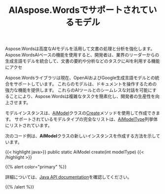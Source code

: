 ﻿---
title: AIAspose.Wordsでサポートされているモデル
second_title: Aspose.WordsのためのJava
articleTitle: サポートされているAIモデル
linktitle: サポートされているAIモデル
type: docs
weight: 10
description: "Aspose.WordsforJavaは、要約および翻訳文書のOpenAIおよびGoogleAIモデルをサポートしています。 Gpt-4o、gpt-4o mini、Gpt-4Turbo、GPT-3.5Turbo、Gemini1.5Flash、Gemini1.5Flash-8B、Gemini1.5ProでAspose.Wordsを使用します。"
url: /ja/java/supported-ai-models/
timestamp: 2024-11-26-12-00-00
---

Aspose.Wordsは高度なAIモデルを活用して文書の処理と分析を強化します。 Aspose.WordsAIベースの機能を使用すると、開発者は、業界のリーダーからの生成言語モデルを統合して、文書の要約や分析などのタスクにAIを利用する機能にアクセ

Aspose.Wordsライブラリは現在、OpenAIおよびGoogle生成言語モデルとの統合をサポートしています。 これらのモデルは、ドキュメントを操作するための強力な機能を提供します。 これらのAIツールとのシームレスな対話を可能にすることにより、Aspose.Wordsは複雑なタスクを簡素化し、開発者の生産性を向上させます。

モデルインスタンスは、[AiModel](https://reference.aspose.com/words/java/com.aspose.words/aimodel/)クラスの[Create](https://reference.aspose.com/words/java/com.aspose.words/aimodel/#create-int)メソッドを使用して作成できます。 サポートされているモデルタイプの完全なリストは、[AiModelType](https://reference.aspose.com/words/java/com.aspose.words/aimodeltype/)列挙体にリストされています。

次のコード例は、**AiModel**クラスの新しいインスタンスを作成する方法を示しています。

{{< highlight java>}}
public static AiModel create(int modelType)
{{< /highlight >}}

{{% alert color="primary" %}}

詳細については、[Java API documentation](https://reference.aspose.com/words/java/com.aspose.words/)を確認してください。

{{% /alert %}}